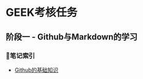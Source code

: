 # GEEK考核任务
## 阶段一 - Github与Markdown的学习
### 📖笔记索引
- [Github的基础知识](https://github.com/BurnedChocolate/Tasks/blob/main/%E9%98%B6%E6%AE%B51%E7%AC%94%E8%AE%B0/Github%E7%9A%84%E5%9F%BA%E7%A1%80%E7%9F%A5%E8%AF%86.md)
